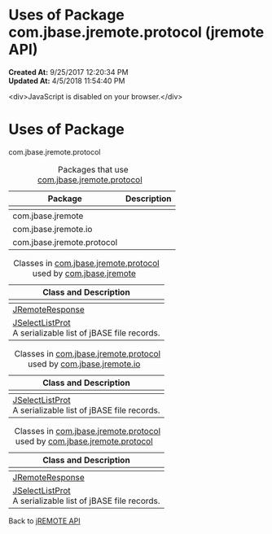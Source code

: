 # Uses of Package com.jbase.jremote.protocol (jremote API)

**Created At:** 9/25/2017 12:20:34 PM  
**Updated At:** 4/5/2018 11:54:40 PM  

<script type="text/javascript"><!--
    try {
        if (location.href.indexOf('is-external=true') == -1) {
            parent.document.title="Uses of Package com.jbase.jremote.protocol (jremote   API)";
        }
    }
    catch(err) {
    }
//--></script><noscript>&lt;div&gt;JavaScript is disabled on your browser.&lt;/div&gt;</noscript><!-- ========= START OF TOP NAVBAR ======= -->
<!--   -->

<script type="text/javascript"><!--
  allClassesLink = document.getElementById("allclasses_navbar_top");
  if(window==top) {
    allClassesLink.style.display = "block";
  }
  else {
    allClassesLink.style.display = "none";
  }
  //--></script>
<!--   -->
<!-- ========= END OF TOP NAVBAR ========= -->
# Uses of Package
com.jbase.jremote.protocol

| Package<br> | Description<br> |
| --- | --- |
<caption>&nbsp;<span>Packages that use <a href="../../../../com/jbase/jremote/protocol//39270-protocol/com_jbase_jremote_protocol_package-summary">com.jbase.jremote.protocol</a></span><span class="tabEnd">&nbsp;</span>&nbsp;</caption>| com.jbase.jremote<br> |  <br> |
| com.jbase.jremote.io<br> |  <br> |
| com.jbase.jremote.protocol<br> |  <br> |


<!--   -->


| Class and Description<br> |
| --- |
<caption><span>Classes in <a href="../../../../com/jbase/jremote/protocol//39270-protocol/com_jbase_jremote_protocol_package-summary">com.jbase.jremote.protocol</a> used by <a href="../../../../com/jbase/jremote//39270-protocol/com_jbase_jremote_protocol_package-summary">com.jbase.jremote</a></span><span class="tabEnd">&nbsp;</span>&nbsp;</caption>| [EISMetaDataResponse](../../../../com/jbase/jremote/protocol/class-use/EISMetaDataResponse.html#com.jbase.jremote)<br>Response object which reads general meta data of the underlying EIS instance.<br> |
| [JRemoteResponse](../../../../com/jbase/jremote/protocol/class-use/JRemoteResponse.html#com.jbase.jremote) <br> |
| [JSelectListProt](../../../../com/jbase/jremote/protocol/class-use/JSelectListProt.html#com.jbase.jremote)<br>A serializable list of jBASE file records.<br> |




<!--   -->


| Class and Description<br> |
| --- |
<caption>&nbsp;<span>Classes in <a href="../../../../com/jbase/jremote/protocol//39270-protocol/com_jbase_jremote_protocol_package-summary">com.jbase.jremote.protocol</a> used by <a href="../../../../com/jbase/jremote/io//39270-protocol/com_jbase_jremote_protocol_package-summary">com.jbase.jremote.io</a></span><span class="tabEnd">&nbsp;</span>&nbsp;</caption>| [JRemoteRequest](../../../../com/jbase/jremote/protocol/class-use/JRemoteRequest.html#com.jbase.jremote.io) <br> |
| [JSelectListProt](../../../../com/jbase/jremote/protocol/class-use/JSelectListProt.html#com.jbase.jremote.io)<br>A serializable list of jBASE file records.<br> |




<!--   -->


| Class and Description<br> |
| --- |
<caption>&nbsp;<span>Classes in <a href="../../../../com/jbase/jremote/protocol//39270-protocol/com_jbase_jremote_protocol_package-summary">com.jbase.jremote.protocol</a> used by <a href="../../../../com/jbase/jremote/protocol//39270-protocol/com_jbase_jremote_protocol_package-summary">com.jbase.jremote.protocol</a></span><span class="tabEnd">&nbsp;</span>&nbsp;</caption>| [JRemoteRequest](../../../../com/jbase/jremote/protocol/class-use/JRemoteRequest.html#com.jbase.jremote.protocol) <br> |
| [JRemoteResponse](../../../../com/jbase/jremote/protocol/class-use/JRemoteResponse.html#com.jbase.jremote.protocol) <br> |
| [JSelectListProt](../../../../com/jbase/jremote/protocol/class-use/JSelectListProt.html#com.jbase.jremote.protocol)<br>A serializable list of jBASE file records.<br> |
<!-- ======= START OF BOTTOM NAVBAR ====== -->
<!--   -->


Back to [jREMOTE API](com_jbase_jremote_package-summary)
